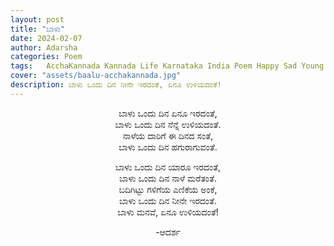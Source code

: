```yaml
---
layout: post
title: "ಬಾಳು"
date: 2024-02-07
author: Adarsha
categories: Poem
tags:	AcchaKannada Kannada Life Karnataka India Poem Happy Sad Young me happiness live greatfull
cover: "assets/baalu-acchakannada.jpg"
description: ಬಾಳು ಒಂದು ದಿನ ನೀನೇ ಇರದಂತೆ, ಏನೂ ಉಳಿಯದಂತೆ!
---
```


<p align ="center"> ಬಾಳು ಒಂದು ದಿನ ಏನೂ ಇರದಂತೆ, <br>
ಬಾಳು ಒಂದು ದಿನ ನೆನ್ನೆ ಉಳಿಯದಂತೆ. <br>
ನಾಳೆಯ ದಾರಿಗೆ ಈ ದಿನದ ಸಂತೆ, <br>
ಬಾಳು ಒಂದು ದಿನ ಹಗುರಾಗುವಂತೆ. </p>

<p align ="center"> ಬಾಳು ಒಂದು ದಿನ ಯಾರೂ ಇರದಂತೆ, <br>
ಬಾಳು ಒಂದು ದಿನ ನಾಳೆ ಮರೆತಂತೆ. <br>
ಬದಿಗಿಟ್ಟು ಗಳಿಗೆಯ ಎಣಿಕೆಯ ಅಂಕೆ, <br>
ಬಾಳು ಒಂದು ದಿನ ನೀನೇ ಇರದಂತೆ. <br>
ಬಾಳು ಮನವೆ, ಏನೂ ಉಳಿಯದಂತೆ! </p>

<p align ="center"> -ಆದರ್ಶ </p>
